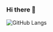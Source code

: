 ### Hi there 👋

![GitHub Langs](https://github-readme-stats.vercel.app/api/top-langs/?username=Tony-CCIE&layout=compact&theme=blue-green)

<!--
**Tony-CCIE/Tony-CCIE** is a ✨ _special_ ✨ repository because its `README.md` (this file) appears on your GitHub profile.

Here are some ideas to get you started:

- 🔭 I’m currently working on ...
- 🌱 I’m currently learning ...
- 👯 I’m looking to collaborate on ...
- 🤔 I’m looking for help with ...
- 💬 Ask me about ...
- 📫 How to reach me: ...
- 😄 Pronouns: ...
- ⚡ Fun fact: ...
-->
